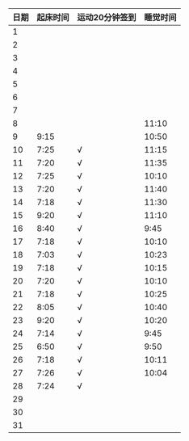 日期|起床时间|运动20分钟签到|睡觉时间
:---------------|:---------------|:---------------|:---------------
1| | | |
2| | | |
3| | | |
4| | | |
5| | | |
6| | | |
7| | | |
8|| |11:10|
9|9:15| |10:50|
10|7:25|√|11:15|
11|7:20|√|11:35|
12|7:25|√|10:10|
13|7:20|√|11:40|
14|7:18|√|11:30|
15|9:20|√|11:10|
16|8:40|√|9:45|
17|7:18|√|10:10|
18|7:03|√|10:23|
19|7:18|√|10:15|
20|7:20|√|10:10|
21|7:18|√|10:25|
22|8:05|√|10:40|
23|9:20|√|10:20|
24|7:14|√|9:45|
25|6:50|√|9:50|
26|7:18|√|10:11|
27|7:26|√|10:04|
28|7:24|√| |
29| | | |
30| | | |
31| | | |
